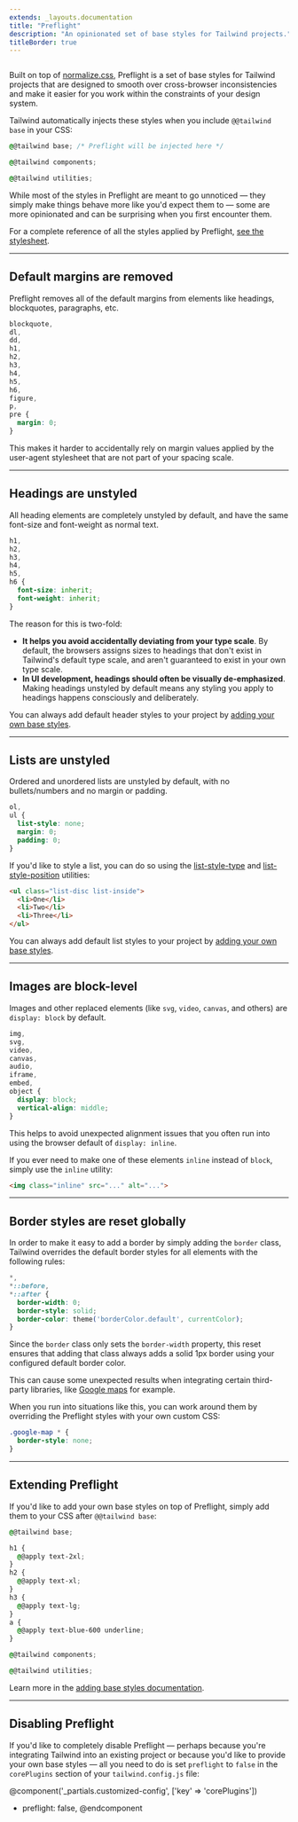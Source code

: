 ```yaml
---
extends: _layouts.documentation
title: "Preflight"
description: "An opinionated set of base styles for Tailwind projects."
titleBorder: true
---
```


<h2 style="font-size: 0" class="invisible m-0 -mb-6">Overview</h2>

Built on top of [normalize.css](https://github.com/necolas/normalize.css/), Preflight is a set of base styles for Tailwind projects that are designed to smooth over cross-browser inconsistencies and make it easier for you work within the constraints of your design system.

Tailwind automatically injects these styles when you include `@@tailwind base` in your CSS:

```css
@@tailwind base; /* Preflight will be injected here */

@@tailwind components;

@@tailwind utilities;
```

While most of the styles in Preflight are meant to go unnoticed — they simply make things behave more like you'd expect them to — some are more opinionated and can be surprising when you first encounter them.

For a complete reference of all the styles applied by Preflight, [see the stylesheet](https://unpkg.com/tailwindcss/dist/base.css).

---

## Default margins are removed

Preflight removes all of the default margins from elements like headings, blockquotes, paragraphs, etc.

```css
blockquote,
dl,
dd,
h1,
h2,
h3,
h4,
h5,
h6,
figure,
p,
pre {
  margin: 0;
}
```

This makes it harder to accidentally rely on margin values applied by the user-agent stylesheet that are not part of your spacing scale.

---

## Headings are unstyled

All heading elements are completely unstyled by default, and have the same font-size and font-weight as normal text.

```css
h1,
h2,
h3,
h4,
h5,
h6 {
  font-size: inherit;
  font-weight: inherit;
}
```

The reason for this is two-fold:

- **It helps you avoid accidentally deviating from your type scale**. By default, the browsers assigns sizes to headings that don't exist in Tailwind's default type scale, and aren't guaranteed to exist in your own type scale.
- **In UI development, headings should often be visually de-emphasized**. Making headings unstyled by default means any styling you apply to headings happens consciously and deliberately.

You can always add default header styles to your project by [adding your own base styles](/docs/adding-base-styles).

---

## Lists are unstyled

Ordered and unordered lists are unstyled by default, with no bullets/numbers and no margin or padding.

```css
ol,
ul {
  list-style: none;
  margin: 0;
  padding: 0;
}
```

If you'd like to style a list, you can do so using the [list-style-type](/docs/list-style-type) and [list-style-position](/docs/list-style-position) utilities:

```html
<ul class="list-disc list-inside">
  <li>One</li>
  <li>Two</li>
  <li>Three</li>
</ul>
```

You can always add default list styles to your project by [adding your own base styles](/docs/adding-base-styles).


---

## Images are block-level

Images and other replaced elements (like `svg`, `video`, `canvas`, and others) are `display: block` by default.

```css
img,
svg,
video,
canvas,
audio,
iframe,
embed,
object {
  display: block;
  vertical-align: middle;
}
```

This helps to avoid unexpected alignment issues that you often run into using the browser default of `display: inline`.

If you ever need to make one of these elements `inline` instead of `block`, simply use the `inline` utility:

```html
<img class="inline" src="..." alt="...">
```

---

## Border styles are reset globally

In order to make it easy to add a border by simply adding the `border` class, Tailwind overrides the default border styles for all elements with the following rules:

```css
*,
*::before,
*::after {
  border-width: 0;
  border-style: solid;
  border-color: theme('borderColor.default', currentColor);
}
```

Since the `border` class only sets the `border-width` property, this reset ensures that adding that class always adds a solid 1px border using your configured default border color.

This can cause some unexpected results when integrating certain third-party libraries, like [Google maps](https://github.com/tailwindcss/tailwindcss/issues/484) for example.

When you run into situations like this, you can work around them by overriding the Preflight styles with your own custom CSS:

```css
.google-map * {
  border-style: none;
}
```

---

## Extending Preflight

If you'd like to add your own base styles on top of Preflight, simply add them to your CSS after `@@tailwind base`:

```css
@@tailwind base;

h1 {
  @@apply text-2xl;
}
h2 {
  @@apply text-xl;
}
h3 {
  @@apply text-lg;
}
a {
  @@apply text-blue-600 underline;
}

@@tailwind components;

@@tailwind utilities;
```

Learn more in the [adding base styles documentation](/docs/adding-base-styles).

---

## Disabling Preflight

If you'd like to completely disable Preflight — perhaps because you're integrating Tailwind into an existing project or because you'd like to provide your own base styles — all you need to do is set `preflight` to `false` in the `corePlugins` section of your `tailwind.config.js` file:

@component('_partials.customized-config', ['key' => 'corePlugins'])
+ preflight: false,
@endcomponent

